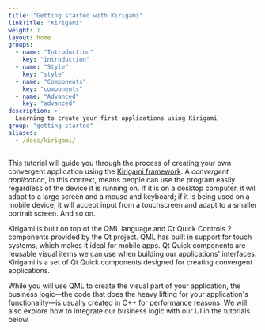 ```yaml
---
title: "Getting started with Kirigami"
linkTitle: "Kirigami"
weight: 1
layout: home
groups:
  - name: "Introduction"
    key: "introduction"
  - name: "Style"
    key: "style"
  - name: "Components"
    key: "components"
  - name: "Advanced"
    key: "advanced"
description: >
  Learning to create your first applications using Kirigami
group: "getting-started"
aliases:
  - /docs/kirigami/
---
```


This tutorial will guide you through the process of creating your own convergent
application using the [Kirigami framework](/frameworks/kirigami). A *convergent
application*, in this context, means people can use the program easily
regardless of the device it is running on. If it is on a desktop computer, it
will adapt to a large screen and a mouse and keyboard; if it is being used on a
mobile device, it will accept input from a touchscreen and adapt to a smaller portrait
screen. And so on.

Kirigami is built on top of the QML language and Qt Quick Controls 2 components
provided by the Qt project. QML has built in support for touch systems, which
makes it ideal for mobile apps. Qt Quick components are reusable visual items we
can use when building our applications' interfaces. Kirigami is a set of Qt
Quick components designed for creating convergent applications.

While you will use QML to create the visual part of your application, the
business logic—the code that does the heavy lifting for your application's
functionality—is usually created in C++ for performance reasons. We will also
explore how to integrate our business logic with our UI in the tutorials below.
